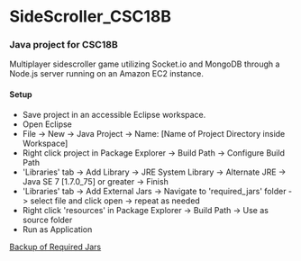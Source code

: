 # SideScroller_CSC18B
### Java project for CSC18B 
Multiplayer sidescroller game utilizing Socket.io and MongoDB through a Node.js server running on an Amazon EC2 instance. 

#### Setup

* Save project in an accessible Eclipse workspace.
* Open Eclipse
* File -> New -> Java Project -> Name: [Name of Project Directory inside Workspace]
* Right click project in Package Explorer -> Build Path -> Configure Build Path
* 'Libraries' tab -> Add Library -> JRE System Library -> Alternate JRE -> Java SE 7 [1.7.0_75] or greater -> Finish
* 'Libraries' tab -> Add External Jars -> Navigate to 'required_jars' folder -> select file and click open -> repeat as needed
* Right click 'resources' in Package Explorer -> Build Path -> Use as source folder
* Run as Application


[Backup of Required Jars](https://drive.google.com/folderview?id=0B8ffLvSxWiImfnBzdkJmekMzV0NqSXVsdGowd2xDTEpYYTBrVnJkSmJQX0JOTTliU3lsQkU&usp=sharing)